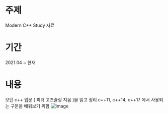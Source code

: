 # 주제
 Modern C++ Study 자료

# 기간
2021.04 ~ 현재

# 내용
모던 c++ 입문 ( 피터 고츠슐링 지음 )을 읽고 정리
c++11, c++14, c++17 에서 사용되는 구문을 배워보기 위함
![image](https://user-images.githubusercontent.com/77654184/116641325-760b0b80-a9a7-11eb-8e89-1f56fa4e17ee.png)
